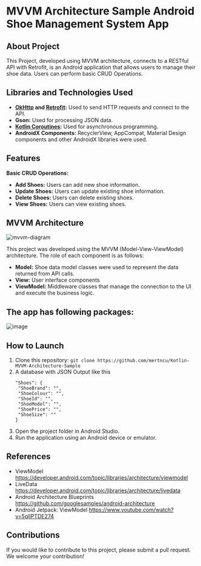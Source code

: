 # MVVM Architecture Sample Android Shoe Management System App

## About Project
This Project, developed using MVVM architecture, connects to a RESTful API with Retrofit, is an Android application that allows users to manage their shoe data. Users can perform basic CRUD Operations.

## Libraries and Technologies Used

- **[OkHttp](https://square.github.io/okhttp/) and [Retrofit](https://square.github.io/retrofit/):** Used to send HTTP requests and connect to the API.
- **Gson:** Used for processing JSON data.
- **[Kotlin Coroutines](https://github.com/Kotlin/kotlinx.coroutines):** Used for asynchronous programming.
- **AndroidX Components:** RecyclerView, AppCompat, Material Design components and other AndroidX libraries were used.

## Features
**Basic CRUD Operations:**
- **Add Shoes:** Users can add new shoe information.
- **Update Shoes:** Users can update existing shoe information.
- **Delete Shoes:** Users can delete existing shoes.
- **View Shoes:** Users can view existing shoes.


## MVVM Architecture

![mvvm-diagram](https://github.com/mertncu/Kotlin-MVVM-Architecture-Sample/assets/86873433/2d9d544a-ef43-4b79-aec1-d0c6fd95ad4f)


This project was developed using the MVVM (Model-View-ViewModel) architecture. The role of each component is as follows:

- **Model:** Shoe data model classes were used to represent the data returned from API calls.
- **View:** User interface components
- **ViewModel:** Middleware classes that manage the connection to the UI and execute the business logic.

## The app has following packages:

![image](https://github.com/mertncu/Kotlin-MVVM-Architecture-Sample/assets/86873433/289fd938-bdc4-4d96-b5fb-704a1f8ca293)


## How to Launch

1. Clone this repository: `git clone https://github.com/mertncu/Kotlin-MVVM-Architecture-Sample`
2. A database with JSON Output like this
   ```
   "Shoes": {
    "ShoeBrand": "",
    "ShoeColour": "",
    "ShoeId": "",
    "ShoeModel": "",
    "ShoePrice": "",
    "ShoeSize": ""
   }
   ```
4. Open the project folder in Android Studio.
5. Run the application using an Android device or emulator.

## References

- ViewModel https://developer.android.com/topic/libraries/architecture/viewmodel
- LiveData https://developer.android.com/topic/libraries/architecture/livedata
- Android Architecture Blueprints https://github.com/googlesamples/android-architecture
- Android Jetpack: ViewModel https://www.youtube.com/watch?v=5qlIPTDE274

## Contributions

If you would like to contribute to this project, please submit a pull request. We welcome your contribution!
